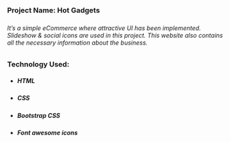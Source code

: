 <h3>Project Name: Hot Gadgets<h3>
            <h6>It’s a simple eCommerce where attractive UI has been implemented. Slideshow & social icons are used in
                this project. This website also contains all the necessary information about the business.</h6>
            <h3>Technology Used:</h3>
            <ul>
                <li>
                    <h5>HTML</h5>
                </li>
                <li>
                    <h5>CSS</h5>
                </li>
                <li>
                    <h5>Bootstrap CSS</h5>
                </li>
                <li>
                    <h5>Font awesome icons</h5>
                </li>
            </ul>
